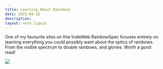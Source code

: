 ```yaml
---
title: Learning About Rainbows
date: 2025-04-16
description: 
layout: note.liquid
---
```


One of my favourite sites on thie IndieWeb RainbowSpec focuses entirely on learning everything you could possibly want about the optics of rainbows. From the visible spectrum to double rainbows, and glories. Worth a good read! 

[![](/Assets/rainbowspecbutton.png)](https://rainbowspec.observer/)